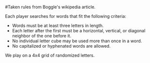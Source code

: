 #Taken rules from Boggle's wikipedia article.

Each player searches for words that fit the following criteria:

- Words must be at least three letters in length.
- Each letter after the first must be a horizontal, vertical, or diagonal neighbor of the one before it.
- No individual letter cube may be used more than once in a word.
- No capitalized or hyphenated words are allowed.

We play on a 4x4 grid of randomized letters.
